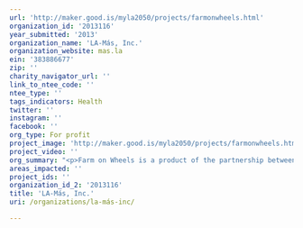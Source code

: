 ```yaml
---
url: 'http://maker.good.is/myla2050/projects/farmonwheels.html'
organization_id: '2013116'
year_submitted: '2013'
organization_name: 'LA-Más, Inc.'
organization_website: mas.la
ein: '383886677'
zip: ''
charity_navigator_url: ''
link_to_ntee_code: ''
ntee_type: ''
tags_indicators: Health
twitter: ''
instagram: ''
facebook: ''
org_type: For profit
project_image: 'http://maker.good.is/myla2050/projects/farmonwheels.html'
project_video: ''
org_summary: "<p>Farm on Wheels is a product of the partnership between LA-MÃ¡s and Mia Lehrer + Associates. Since its inception, the partnership between MÃ¡s and MLA has aimed to create sustainable communities comprised of innovative civic buildings, well-planned open spaces, and green infrastructure. In our combined efforts we employ a diverse method of research, planning, and design. All of our projects begin with a foundational immersive research phase, which uncovers new design considerations - leading to employable, innovative solutions.</p>\n \n \n \n \n \n <p>In 2010 the founders of LA-MÃ¡s, Inc. conducted a three-week immersive research program in partnershipâ€¨with Cincinnati Childrenâ€™s Hospital Medical Center in which we identified impediments to care for children with cerebral palsy.</p>\n \n \n \n \n \n <p>Through this research we identified â€¨a need for hospital guidelines that prioritize the provision of spatial accommodations for children who had the greatest physical disabilities. This â€œHierarchy of Needsâ€\x9D document served as a graphic outline for retrofitting childrenâ€™s hospitals in the United States as well as internationally.</p>\n \n \n \n \n \n <p>Mia Lehrer + Associates most important achievements have been their work on the Los Angeles River Revitalization Master Plan and Vista Hermosa Park. The Los Angeles River Revitalization Master Plan aims to transform 32 miles of concrete-lined river into public green space in the heart of one of Americaâ€™s most populated cities. As a vital work of civic infrastructure, the river has the potential to integrate a divided city. Key civic leaders joined forces to fund a visionary and technical look at changing the river into a new amenity, a source of socio-economic revitalization and a crucial step towards re-greening the â€œCity of Sprawl.â€\x9D\n \n \n ML+A designed Vista Hermosa Park as an urban watershed demonstration project that accommodates community and school recreational programs, integrated with an extensive network of introduced natural features and ecosystems. Located at the edge of a dense residential zone, the park incorporates active recreation including a synthetic turf soccer field, trails, water features, a childrenâ€™s adventure area and picnic areas in native habitat landscapes.</p>"
areas_impacted: ''
project_ids: ''
organization_id_2: '2013116'
title: 'LA-Más, Inc.'
uri: /organizations/la-más-inc/

---
```

